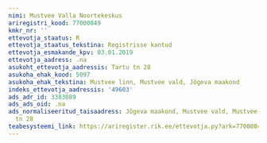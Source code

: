 ```yaml
---
nimi: Mustvee Valla Noortekeskus
ariregistri_kood: 77000849
kmkr_nr: ''
ettevotja_staatus: R
ettevotja_staatus_tekstina: Registrisse kantud
ettevotja_esmakande_kpv: 03.01.2019
ettevotja_aadress: .na
asukoht_ettevotja_aadressis: Tartu tn 28
asukoha_ehak_kood: 5097
asukoha_ehak_tekstina: Mustvee linn, Mustvee vald, Jõgeva maakond
indeks_ettevotja_aadressis: '49603'
ads_adr_id: 3383089
ads_ads_oid: .na
ads_normaliseeritud_taisaadress: Jõgeva maakond, Mustvee vald, Mustvee linn, Tartu
  tn 28
teabesysteemi_link: https://ariregister.rik.ee/ettevotja.py?ark=77000849&ref=rekvisiidid
---
```

